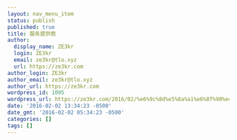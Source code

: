 ```yaml
---
layout: nav_menu_item
status: publish
published: true
title: 服务提供商
author:
  display_name: ZE3kr
  login: ZE3kr
  email: ze3kr@tlo.xyz
  url: https://ze3kr.com
author_login: ZE3kr
author_email: ze3kr@tlo.xyz
author_url: https://ze3kr.com
wordpress_id: 1095
wordpress_url: https://ze3kr.com/2016/02/%e6%9c%8d%e5%8a%a1%e6%8f%90%e4%be%9b%e5%95%86/
date: '2016-02-02 13:34:23 -0500'
date_gmt: '2016-02-02 05:34:23 -0500'
categories: []
tags: []
---
```


